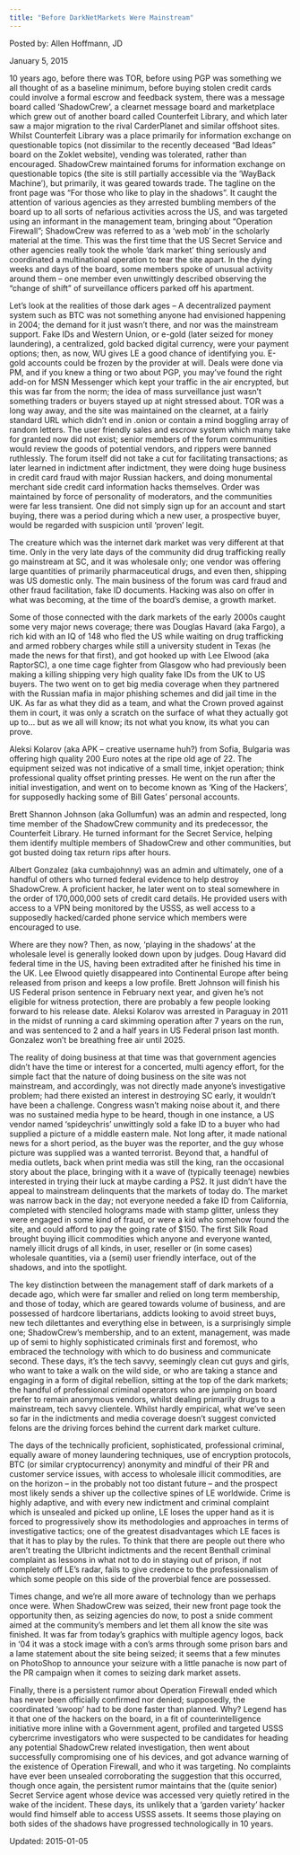```yaml
---
title: "Before DarkNetMarkets Were Mainstream"
---
```


Posted by: Allen Hoffmann, JD

<span>January 5, 2015</span>


<p>10 years ago, before there was TOR, before using PGP was something we all thought of as a baseline minimum, before buying stolen credit cards could involve a formal escrow and feedback system, there was a message board called ‘ShadowCrew’, a clearnet message board and marketplace which grew out of another board called Counterfeit Library, and which later saw a major migration to the rival CarderPlanet and similar offshoot sites. Whilst Counterfeit Library was a place primarily for information exchange on questionable topics (not dissimilar to the recently deceased “Bad Ideas” board on the Zoklet website), vending was tolerated, rather than encouraged. ShadowCrew maintained forums for information exchange on questionable topics (the site is still partially accessible via the ‘WayBack Machine’), but primarily, it was geared towards trade. The tagline on the front page was “For those who like to play in the shadows”. It caught the attention of various agencies as they arrested bumbling members of the board up to all sorts of nefarious activities across the US, and was targeted using an informant in the management team, bringing about “Operation Firewall”; ShadowCrew was referred to as a &#8216;web mob&#8217; in the scholarly material at the time. This was the first time that the US Secret Service and other agencies really took the whole ‘dark market’ thing seriously and coordinated a multinational operation to tear the site apart. In the dying weeks and days of the board, some members spoke of unusual activity around them &#8211; one member even unwittingly described observing the &#8220;change of shift&#8221; of surveillance officers parked off his apartment.</p>
<p>Let&#8217;s look at the realities of those dark ages &#8211; A decentralized payment system such as BTC was not something anyone had envisioned happening in 2004; the demand for it just wasn’t there, and nor was the mainstream support. Fake IDs and Western Union, or e-gold (later seized for money laundering), a centralized, gold backed digital currency, were your payment options; then, as now, WU gives LE a good chance of identifying you. E-gold accounts could be frozen by the provider at will. Deals were done via PM, and if you knew a thing or two about PGP, you may’ve found the right add-on for MSN Messenger which kept your traffic in the air encrypted, but this was far from the norm; the idea of mass surveillance just wasn’t something traders or buyers stayed up at night stressed about. TOR was a long way away, and the site was maintained on the clearnet, at a fairly standard URL which didn&#8217;t end in .onion or contain a mind boggling array of random letters. The user friendly sales and escrow system which many take for granted now did not exist; senior members of the forum communities would review the goods of potential vendors, and rippers were banned ruthlessly. The forum itself did not take a cut for facilitating transactions; as later learned in indictment after indictment, they were doing huge business in credit card fraud with major Russian hackers, and doing monumental merchant side credit card information hacks themselves. Order was maintained by force of personality of moderators, and the communities were far less transient. One did not simply sign up for an account and start buying, there was a period during which a new user, a prospective buyer, would be regarded with suspicion until ‘proven’ legit.</p>
<p>The creature which was the internet dark market was very different at that time. Only in the very late days of the community did drug trafficking really go mainstream at SC, and it was wholesale only; one vendor was offering large quantities of primarily pharmaceutical drugs, and even then, shipping was US domestic only. The main business of the forum was card fraud and other fraud facilitation, fake ID documents. Hacking was also on offer in what was becoming, at the time of the board&#8217;s demise, a growth market.</p>
<p>Some of those connected with the dark markets of the early 2000s caught some very major news coverage; there was Douglas Havard (aka Fargo), a rich kid with an IQ of 148 who fled the US while waiting on drug trafficking and armed robbery charges while still a university student in Texas (he made the news for that first), and got hooked up with Lee Elwood (aka RaptorSC), a one time cage fighter from Glasgow who had previously been making a killing shipping very high quality fake IDs from the UK to US buyers. The two went on to get big media coverage when they partnered with the Russian mafia in major phishing schemes and did jail time in the UK. As far as what they did as a team, and what the Crown proved against them in court, it was only a scratch on the surface of what they actually got up to&#8230; but as we all will know; its not what you know, its what you can prove.</p>
<p>Aleksi Kolarov (aka APK – creative username huh?) from Sofia, Bulgaria was offering high quality 200 Euro notes at the ripe old age of 22. The equipment seized was not indicative of a small time, inkjet operation; think professional quality offset printing presses. He went on the run after the initial investigation, and went on to become known as ‘King of the Hackers’, for supposedly hacking some of Bill Gates’ personal accounts.</p>
<p>Brett Shannon Johnson (aka Gollumfun) was an admin and respected, long time member of the ShadowCrew community and its predecessor, the Counterfeit Library. He turned informant for the Secret Service, helping them identify multiple members of ShadowCrew and other communities, but got busted doing tax return rips after hours.</p>
<p>Albert Gonzalez (aka cumbajohnny) was an admin and ultimately, one of a handful of others who turned federal evidence to help destroy ShadowCrew. A proficient hacker, he later went on to steal somewhere in the order of 170,000,000 sets of credit card details. He provided users with access to a VPN being monitored by the USSS, as well access to a supposedly hacked/carded phone service which members were encouraged to use.</p>
<p>Where are they now? Then, as now, ‘playing in the shadows’ at the wholesale level is generally looked down upon by judges. Doug Havard did federal time in the US, having been extradited after he finished his time in the UK. Lee Elwood quietly disappeared into Continental Europe after being released from prison and keeps a low profile. Brett Johnson will finish his US Federal prison sentence in February next year, and given he’s not eligible for witness protection, there are probably a few people looking forward to his release date. Aleksi Kolarov was arrested in Paraguay in 2011 in the midst of running a card skimming operation after 7 years on the run, and was sentenced to 2 and a half years in US Federal prison last month. Gonzalez won’t be breathing free air until 2025.</p>
<p>The reality of doing business at that time was that government agencies didn’t have the time or interest for a concerted, multi agency effort, for the simple fact that the nature of doing business on the site was not mainstream, and accordingly, was not directly made anyone&#8217;s investigative problem; had there existed an interest in destroying SC early, it wouldn’t have been a challenge. Congress wasn’t making noise about it, and there was no sustained media hype to be heard, though in one instance, a US vendor named &#8216;spideychris&#8217; unwittingly sold a fake ID to a buyer who had supplied a picture of a middle eastern male. Not long after, it made national news for a short period, as the buyer was the reporter, and the guy whose picture was supplied was a wanted terrorist. Beyond that, a handful of media outlets, back when print media was still the king, ran the occasional story about the place, bringing with it a wave of (typically teenage) newbies interested in trying their luck at maybe carding a PS2. It just didn’t have the appeal to mainstream delinquents that the markets of today do. The market was narrow back in the day; not everyone needed a fake ID from California, completed with stenciled holograms made with stamp glitter, unless they were engaged in some kind of fraud, or were a kid who somehow found the site, and could afford to pay the going rate of $150. The first Silk Road brought buying illicit commodities which anyone and everyone wanted, namely illicit drugs of all kinds, in user, reseller or (in some cases) wholesale quantities, via a (semi) user friendly interface, out of the shadows, and into the spotlight.</p>
<p>The key distinction between the management staff of dark markets of a decade ago, which were far smaller and relied on long term membership, and those of today, which are geared towards volume of business, and are possessed of hardcore libertarians, addicts looking to avoid street buys, new tech dilettantes and everything else in between, is a surprisingly simple one; ShadowCrew’s membership, and to an extent, management, was made up of semi to highly sophisticated criminals first and foremost, who embraced the technology with which to do business and communicate second. These days, it’s the tech savvy, seemingly clean cut guys and girls, who want to take a walk on the wild side, or who are taking a stance and engaging in a form of digital rebellion, sitting at the top of the dark markets; the handful of professional criminal operators who are jumping on board prefer to remain anonymous vendors, whilst dealing primarily drugs to a mainstream, tech savvy clientele. Whilst hardly empirical, what we&#8217;ve seen so far in the indictments and media coverage doesn&#8217;t suggest convicted felons are the driving forces behind the current dark market culture.</p>
<p>The days of the technically proficient, sophisticated, professional criminal, equally aware of money laundering techniques, use of encryption protocols, BTC (or similar cryptocurrency) anonymity and mindful of their PR and customer service issues, with access to wholesale illicit commodities, are on the horizon &#8211; in the probably not too distant future &#8211; and the prospect most likely sends a shiver up the collective spines of LE worldwide. Crime is highly adaptive, and with every new indictment and criminal complaint which is unsealed and picked up online, LE loses the upper hand as it is forced to progressively show its methodologies and approaches in terms of investigative tactics; one of the greatest disadvantages which LE faces is that it has to play by the rules. To think that there are people out there who aren&#8217;t treating the Ulbricht indictments and the recent Benthall criminal complaint as lessons in what not to do in staying out of prison, if not completely off LE&#8217;s radar, fails to give credence to the professionalism of which some people on this side of the proverbial fence are possessed.</p>
<p>Times change, and we’re all more aware of technology than we perhaps once were. When ShadowCrew was seized, their new front page took the opportunity then, as seizing agencies do now, to post a snide comment aimed at the community’s members and let them all know the site was finished. It was far from today’s graphics with multiple agency logos, back in ‘04 it was a stock image with a con’s arms through some prison bars and a lame statement about the site being seized; it seems that a few minutes on PhotoShop to announce your seizure with a little panache is now part of the PR campaign when it comes to seizing dark market assets.</p>
<p>Finally, there is a persistent rumor about Operation Firewall ended which has never been officially confirmed nor denied; supposedly, the coordinated ‘swoop’ had to be done faster than planned. Why? Legend has it that one of the hackers on the board, in a fit of counterintelligence initiative more inline with a Government agent, profiled and targeted USSS cybercrime investigators who were suspected to be candidates for heading any potential ShadowCrew related investigation, then went about successfully compromising one of his devices, and got advance warning of the existence of Operation Firewall, and who it was targeting. No complaints have ever been unsealed corroborating the suggestion that this occurred, though once again, the persistent rumor maintains that the (quite senior) Secret Service agent whose device was accessed very quietly retired in the wake of the incident. These days, its unlikely that a ‘garden variety’ hacker would find himself able to access USSS assets. It seems those playing on both sides of the shadows have progressed technologically in 10 years.</p>

Updated: 2015-01-05

    
